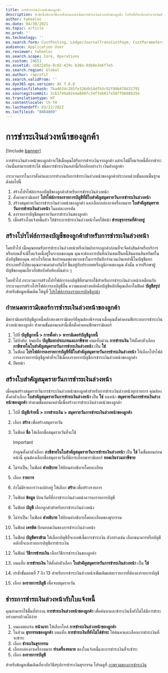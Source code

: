 ```yaml
---
title: การชำระเงินล่วงหน้าของลูกค้า
description: หัวข้อนี้อธิบายวิธีการตั้งค่าและดำเนินการชำระเงินล่วงหน้าของลูกค้า (หรือที่เรียกอีกอย่างว่าเงินฝากลูกค้า)
author: twheeloc
ms.date: 04/30/2021
ms.topic: article
ms.prod: ''
ms.technology: ''
ms.search.form: CustPosting, LedgerJournalTransCustPaym, CustParameters
audience: Application User
ms.reviewer: twheeloc
ms.search.scope: Core, Operations
ms.custom: 24651
ms.assetid: cb82245e-8c02-429c-b36e-8db0e3e6f7e5
ms.search.region: Global
ms.author: raprofit
ms.search.validFrom: ''
ms.dyn365.ops.version: AX 7.0.0
ms.openlocfilehash: 7ba462dc2b5fe326db14dfb3c92f986478d31791
ms.sourcegitcommit: 3cb1f49a02e4a849fc34ffeb81fe507f0608b35e
ms.translationtype: HT
ms.contentlocale: th-TH
ms.lasthandoff: 03/22/2022
ms.locfileid: "8464889"
---
```

# <a name="customer-prepayments"></a>การชำระเงินล่วงหน้าของลูกค้า

[!include [banner](../includes/banner.md)]

การชำระเงินล่วงหน้าของลูกค้าจะใช้เมื่อคุณได้รับการชำระเงินจากลูกค้า แต่จะไม่มีใบแจ้งหนี้ที่การชำระเงินนั้นสามารถชำระได้ ชนิดการชำระเงินเหล่านี้เรียกอีกอย่างว่า เงินฝากลูกค้า

กระบวนการในการตั้งค่าและการทำงานกับการชำระเงินล่วงหน้าของลูกค้าประกอบด้วยขั้นตอนพื้นฐานดังต่อไปนี้

1. สร้างโปรไฟล์การลงบัญชีของลูกค้าสำหรับการชำระเงินล่วงหน้า
2. ตั้งค่าพารามิเตอร์ **โปรไฟล์การลงรายการบัญชีที่มีใบสำคัญสมุดรายวันการชำระเงินล่วงหน้า**
3. สร้างสมุดรายวันการชำระเงินล่วงหน้าของลูกค้า และเลือกกล่องกาเครื่องหมาย **ใบสำคัญสมุดรายวันการชำระเงินล่วงหน้า** ในแต่ละบรรทัด
4. ลงรายการบัญชีสมุดรายวันการชำระเงินของลูกค้า
5. เมื่อสร้างใบแจ้งหนี้แล้ว ให้ชำระการชำระเงินล่วงหน้าโดยใช้หน้า **ชำระธุรกรรมที่ค้างอยู่**

## <a name="create-a-customer-posting-profile-for-prepayments"></a>สร้างโปรไฟล์การลงบัญชีของลูกค้าสำหรับการชำระเงินล่วงหน้า

โดยทั่วไป เมื่อคุณยอมรับการชำระเงินล่วงหน้าหรือเงินฝากจากลูกค้าก่อนที่จะจัดส่งสินค้าหรือบริการ หรือก่อนที่จะมีใบแจ้งหนี้อยู่ในระบบของคุณ คุณจะต้องการบันทึกเงินสดเป็นหนี้สินแทนสินทรัพย์ในผังบัญชีของคุณ อย่างไรก็ตาม ข้อกำหนดของพวกเขาในการบันทึกจํานวนเงินเหล่านี้ในบัญชีแยกประเภททั่วไปของคุณอาจแตกต่างกันไป ขึ้นอยู่กับประเทศหรือภูมิภาคของคุณ ดังนั้น ควรปรึกษาผู้บัญชีของคุณเกี่ยวกับข้อบังคับท้องถิ่นต่าง ๆ

โดยทั่วไป กระบวนการสร้างโปรไฟล์การลงบัญชีที่สามารถใช้สำหรับการชำระเงินล่วงหน้าเหมือนกับกระบวนการสร้างโปรไฟล์การลงบัญชีอื่น ความแตกต่างหลักคือบัญชีหลักที่คุณเลือกในฟิลด์ **บัญชีสรุป** สำหรับข้อมูลเพิ่มเติม ให้ดูที่ [โปรไฟล์การลงรายการบัญชีลูกค้า](customer-posting-profiles.md)

## <a name="define-parameters-for-customer-prepayments"></a>กําหนดพารามิเตอร์การชำระเงินล่วงหน้าของลูกค้า

มีพารามิเตอร์บัญชีลูกหนี้หลักสองพารามิเตอร์ที่คุณต้องพิจารณาเมื่อคุณตั้งค่าคอนฟิกระบบการชำระเงินล่วงหน้าของลูกค้า ทำตามขั้นตอนเหล่านี้เพื่อตั้งค่าคอนฟิกพารามิเตอร์

1. ไปที่ **บัญชีลูกหนี้ \> การตั้งค่า \> พารามิเตอร์บัญชีลูกหนี้**
2. ไม่บังคับ: บนแท็บ **บัญชีแยกประเภทและภาษีขาย** บนแท็บด่วน **การชำระเงิน** ให้ตั้งค่าตัวเลือก **ภาษีขายในใบสำคัญสมุดรายวันการชำระเงินล่วงหน้า** เป็น **ใช่**
3. ในฟิลด์ **โปรไฟล์การลงรายการบัญชีที่มีใบสำคัญสมุดรายวันการชำระเงินล่วงหน้า** ให้เลือกโปรไฟล์การลงรายการบัญชีลูกค้าที่จะใช้เมื่อลงรายการบัญชีการชำระเงินล่วงหน้าของลูกค้า
4. ปิดหน้า

## <a name="create-customer-prepayment-vouchers"></a>สร้างใบสำคัญสมุดรายวันการชำระเงินล่วงหน้า

เมื่อคุณสร้างสมุดรายวันการชำระเงินล่วงหน้าของลูกค้าสำหรับการชำระเงินล่วงหน้าทุกรายการ คุณต้องตั้งค่าตัวเลือก **ใบสำคัญสมุดรายวันการชำระเงินล่วงหน้า** เป็น **ใช่** บนหน้า **สมุดรายวันการชำระเงินล่วงหน้าของลูกค้า** ทำตามขั้นตอนเหล่านี้เพื่อสร้างการชำระเงินล่วงหน้าของลูกค้า

1. ไปที่ **บัญชีเจ้าหนี้ \> การชำระเงิน \> สมุดรายวันการชำระเงินล่วงหน้าของลูกค้า**
2. เลือก **สร้าง** เพื่อสร้างสมุดรายวัน
3. ในฟิลด์ **ชื่อ** ให้เลือกชื่อสมุดรายวันที่จะใช้

    > [!IMPORTANT]
    > ถ้าคุณตั้งค่าตัวเลือก **ภาษีขายในใบสำคัญสมุดรายวันการชำระเงินล่วงหน้า** เป็น **ใช่** ในขั้นตอนก่อนหน้านี้ คุณต้องเลือกชื่อสมุดรายวันที่มีการเลือกพารามิเตอร์ **ยอดเงินรวมภาษีขาย** 

4. ไม่จำเป็น: ในฟิลด์ **คำอธิบาย** ให้ป้อนคำอธิบายโดยละเอียด
5. เลือก **รายการ**
6. ถ้าไม่มีรายการว่างเปล่าอยู่ ให้เลือก **สร้าง** เพื่อสร้างรายการ
7. ในฟิลด์ **ข้อมูล** ป้อนวันที่ที่การชำระเงินล่วงหน้าควรลงรายการบัญชี
8. ในฟิลด์ **บัญชี** เลือกลูกค้าสำหรับการชำระเงินล่วงหน้า
9. ไม่จำเป็น: ในฟิลด์ **คำอธิบาย** ให้ป้อนคำอธิบายโดยละเอียดของธุรกรรม
10. ในฟิลด์ **เครดิต** ป้อนยอดเงินของการชำระเงินล่วงหน้า
11. ในฟิลด์ **บัญชีตรงข้าม** ให้เลือกบัญชีที่จะออฟเซ็ตการชำระเงิน ตัวอย่างเช่น เลือกธนาคารหรือบัญชีหลักที่จะลงรายการบัญชีการชำระเงิน
12. ในฟิลด์ **วิธีการชำระเงิน** เลือกวิธีการชำระเงินของลูกค้า
13. บนแท็บ **การชำระเงิน** ให้ตั้งค่าตัวเลือก **ใบสำคัญสมุดรายวันการชำระเงินล่วงหน้า** เป็น **ใช่**
14. ทําซ้ำขั้นตอนที่ 7 ถึง 13 สําหรับการชำระเงินล่วงหน้าเพิ่มเติมแต่ละรายการที่ต้องลงรายการบัญชี
15. เลือก **ลงรายการบัญชี** เพื่อจบสมุดรายวัน

## <a name="settle-prepayments-with-invoices"></a>ชำระการชำระเงินล่วงหน้ากับใบแจ้งหนี้

คุณสามารถใช้พื้นที่ทำงาน **การชำระเงินล่วงหน้าของลูกค้า** เพื่อค้นหาและชำระเงินซึ่งยังไม่ได้มีการชำระอย่างครบถ้วนได้ง่าย

1. บนแดชบอร์ด **หน้าแรก** ให้เลือกไทล์ **การชำระเงินล่วงหน้าของลูกค้า**
2. ในส่วน **ธุรกรรมของลูกค้า** บนแท็บ **การชำระเงินที่ยังไม่ได้ชำระ** ให้ค้นหาและเลือกการชำระเงินที่จะชำระ
3. เลือก **ชำระเงินธุรกรรม**
4. เลือกกล่องกาเครื่องหมาย **ทำเครื่องหมาย** ของใบแจ้งหนี้และการชำระเงินที่จะชำระ
5. เลือก **ลงรายการบัญชี**

สำหรับข้อมูลเพิ่มเติมเกี่ยวกับวิธีสรุปการชำระเงินธุรกรรม โปรดดูที่ [ภาพรวมของการชำระเงิน](/dynamics365/finance/cash-bank-management/settlement-overview)
